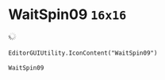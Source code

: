 # WaitSpin09 `16x16`
<img src="/img/WaitSpin09.png" width=16 height=16>

``` CSharp
EditorGUIUtility.IconContent("WaitSpin09")
```
```
WaitSpin09
```
